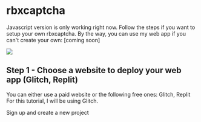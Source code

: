 # rbxcaptcha
Javascript version is only working right now.
Follow the steps if you want to setup your own rbxcaptcha. 
By the way, you can use my web app if you can't create your own: [coming soon]

![](https://komarev.com/ghpvc/?username=rbxcaptcha&label=Repo+Views)

## Step 1 - Choose a website to deploy your web app (Glitch, Replit)
You can either use a paid website or the following free ones: Glitch, Replit <br> For this tutorial, I will be using Glitch. </br>

Sign up and create a new project
